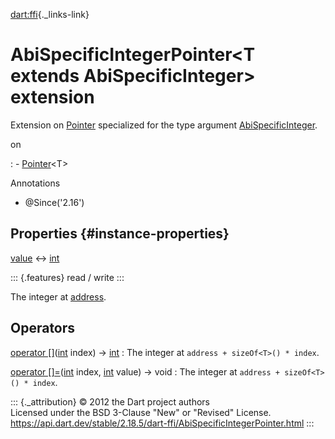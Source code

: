 [dart:ffi](../dart-ffi/dart-ffi-library){._links-link}

AbiSpecificIntegerPointer\<T extends AbiSpecificInteger\> extension
===================================================================

Extension on [Pointer](pointer-class) specialized for the type argument
[AbiSpecificInteger](abispecificinteger-class).

on

:   -   [Pointer](pointer-class)\<T\>

Annotations

-   \@Since(\'2.16\')

Properties {#instance-properties}
----------

[value](abispecificintegerpointer/value) ↔ [int](../dart-core/int-class)

::: {.features}
read / write
:::

The integer at [address](pointer/address).

Operators
---------

[operator \[\]](abispecificintegerpointer/operator_get)([int](../dart-core/int-class) index) → [int](../dart-core/int-class)
:   The integer at `address + sizeOf<T>() * index`.

[operator \[\]=](abispecificintegerpointer/operator_put)([int](../dart-core/int-class) index, [int](../dart-core/int-class) value) → void
:   The integer at `address + sizeOf<T>() * index`.

::: {._attribution}
© 2012 the Dart project authors\
Licensed under the BSD 3-Clause \"New\" or \"Revised\" License.\
<https://api.dart.dev/stable/2.18.5/dart-ffi/AbiSpecificIntegerPointer.html>
:::
